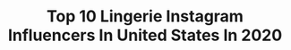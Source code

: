 ---
title: Top 10 Lingerie Instagram Influencers In United States In 2020
description: >-
  Find top lingerie Instagram influencers in United States in 2020. Most popular hashtags: #stayhome #ootd #fashion #followers.
platform: Instagram
profiles:
  - username: "erinelleinsta"
    fullname: >-
      Erin Michelle Conroy
    location: "United States"
    followers: 17490
    engagement: 1735
    commentsToLikes: 0.058904
    avatar: "https://scontent-lhr8-1.cdninstagram.com/v/t51.2885-19/s320x320/42890815_2221001408181862_2791673560660180992_n.jpg?_nc_ht=scontent-lhr8-1.cdninstagram.com&_nc_ohc=lmtWuz4ZTQUAX_QOnvs&oh=dcff56a1922ce3966c2ce3d43d01bdb6&oe=5EBB84AD"
    verified: false
    hashtags: "#womeninfilm, #equality, #sponsored, #lgbtq"
  - username: "inna_khojamiryan"
    fullname: >-
      Inna Khojamiryan
    location: "United States"
    followers: 306913
    engagement: 618
    commentsToLikes: 0.028840
    avatar: "https://scontent-ams4-1.cdninstagram.com/v/t51.2885-19/s320x320/91570769_848570692325956_6340142623986024448_n.jpg?_nc_ht=scontent-ams4-1.cdninstagram.com&_nc_ohc=tNkkcPIBFa8AX-4f5Qe&oh=461c9add6b58624affae90b757c28797&oe=5EB80393"
    verified: false
    hashtags: "#carantine, #working, #yandextaxievn, #stayathome"
  - username: "camareebarr"
    fullname: >-
      CAMAREE
    location: "United States"
    followers: 2966
    engagement: 1525
    commentsToLikes: 0.124700
    avatar: "https://scontent-lht6-1.cdninstagram.com/v/t51.2885-19/s320x320/83898405_2746037692159850_4650061705835970560_n.jpg?_nc_ht=scontent-lht6-1.cdninstagram.com&_nc_ohc=Xwu8BMQTkkMAX8bDTdU&oh=19a1a0c3d2eec930e21ef4032ddcae18&oe=5EBB2921"
    verified: false
    hashtags: "#aug1st, #guesswhosback, #raiseyourvibration, #staysafe"
  - username: "chaantellie"
    fullname: >-
      Chantelle Tyler
    location: "United States"
    followers: 84416
    engagement: 441
    commentsToLikes: 0.029500
    avatar: "https://scontent-amt2-1.cdninstagram.com/v/t51.2885-19/s320x320/26181679_117923725678345_7638794323156271104_n.jpg?_nc_ht=scontent-amt2-1.cdninstagram.com&_nc_ohc=14c_Z4CYNMUAX_a0-ir&oh=92ddf3742a617a50d5993beb167663b3&oe=5EBB15FB"
    verified: false
    hashtags: "#naturalhair, #style, #fashion, #naturalbrows"
  - username: "lifeinbeverlyheels"
    fullname: >-
      Beverly Beal 💋
    location: "United States"
    followers: 44474
    engagement: 346
    commentsToLikes: 0.032530
    avatar: "https://scontent-amt2-1.cdninstagram.com/v/t51.2885-19/s320x320/73306689_1039932386348785_9022021088095240192_n.jpg?_nc_ht=scontent-amt2-1.cdninstagram.com&_nc_ohc=s03a8YfLnbUAX_qyN6l&oh=eb96dbbfc5ee654bb51a0fe45a7c2378&oe=5EBB62C5"
    verified: false
    hashtags: "#neutrogenapartner, #neutrogena, #neutrogenamakeup, #stayhome"
  - username: "cheyenne_witch29"
    fullname: >-
      Cheyenne Prather
    location: "United States"
    followers: 11241
    engagement: 642
    commentsToLikes: 0.046488
    avatar: "https://scontent-ams4-1.cdninstagram.com/v/t51.2885-19/s320x320/74665272_670581960100134_3502606715344388096_n.jpg?_nc_ht=scontent-ams4-1.cdninstagram.com&_nc_ohc=2HaGjdrRPV4AX97ZJuf&oh=cfe0ded90d36716a25a155f11aa7cd5a&oe=5ECED7B5"
    verified: false
    hashtags: "#onlyfans, #photographer, #ass, #bodyart"
  - username: "curvyelle"
    fullname: >-
      ᴇʟʟᴇ | ᴘʟᴜs ᴍᴏᴅᴇʟ
    location: "United States"
    followers: 33108
    engagement: 275
    commentsToLikes: 0.037238
    avatar: "https://scontent-lhr8-1.cdninstagram.com/v/t51.2885-19/s320x320/60968961_600885707073714_6889838016274104320_n.jpg?_nc_ht=scontent-lhr8-1.cdninstagram.com&_nc_ohc=Xtga2Wge2TIAX-6VFZJ&oh=db960dfb29c3321074f91c9ec66a032a&oe=5EB9EB7C"
    verified: false
    hashtags: "#mondaymorningdaydreaming"
  - username: "kittenwithfangs"
    fullname: >-
      Amanda Kelly
    location: "United States"
    followers: 29372
    engagement: 653
    commentsToLikes: 0.031472
    avatar: "https://scontent-ams4-1.cdninstagram.com/v/t51.2885-19/s320x320/81517356_498882751005434_2234810653934092288_n.jpg?_nc_ht=scontent-ams4-1.cdninstagram.com&_nc_ohc=9I5TtWHKriIAX9LuN9A&oh=208c61e46154aa78d528e3dd7fe8b636&oe=5EC770E0"
    verified: false
    hashtags: ""
  - username: "ammeb"
    fullname: >-
      🌸Amme B🌸
    location: "United States"
    followers: 82528
    engagement: 253
    commentsToLikes: 0.016659
    avatar: "https://scontent-lhr8-1.cdninstagram.com/v/t51.2885-19/s320x320/82476887_3299543046727968_534169240131862528_n.jpg?_nc_ht=scontent-lhr8-1.cdninstagram.com&_nc_ohc=x5uf5Cus8JkAX9bmV4n&oh=8bc666171c6a79a9b32aee8736d9fe80&oe=5EBD8395"
    verified: false
    hashtags: "#pastel, #girlygirl, #spring, #momjeans"
  - username: "sarairollins"
    fullname: >-
      Sarai Rollins
    location: "United States"
    followers: 566572
    engagement: 115
    commentsToLikes: 0.023802
    avatar: "https://scontent-ams4-1.cdninstagram.com/v/t51.2885-19/s320x320/88220506_2643404349229166_1745422881724039168_n.jpg?_nc_ht=scontent-ams4-1.cdninstagram.com&_nc_ohc=_0VbUhGuez8AX9v7fs1&oh=ca0a4b7f58f9f37169aafed94009999c&oe=5EB97111"
    verified: false
    hashtags: "#jigglejiggle, #shotoniphone, #quarantine, #quarantinelife"
---